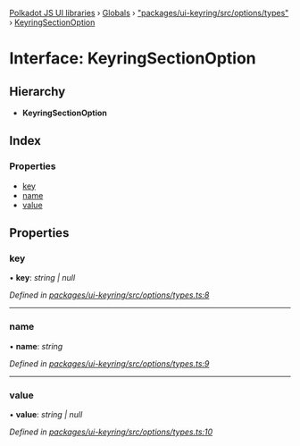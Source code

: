[Polkadot JS UI libraries](../README.md) › [Globals](../globals.md) › ["packages/ui-keyring/src/options/types"](../modules/_packages_ui_keyring_src_options_types_.md) › [KeyringSectionOption](_packages_ui_keyring_src_options_types_.keyringsectionoption.md)

# Interface: KeyringSectionOption

## Hierarchy

* **KeyringSectionOption**

## Index

### Properties

* [key](_packages_ui_keyring_src_options_types_.keyringsectionoption.md#key)
* [name](_packages_ui_keyring_src_options_types_.keyringsectionoption.md#name)
* [value](_packages_ui_keyring_src_options_types_.keyringsectionoption.md#value)

## Properties

###  key

• **key**: *string | null*

*Defined in [packages/ui-keyring/src/options/types.ts:8](https://github.com/polkadot-js/ui/blob/00d24f5/packages/ui-keyring/src/options/types.ts#L8)*

___

###  name

• **name**: *string*

*Defined in [packages/ui-keyring/src/options/types.ts:9](https://github.com/polkadot-js/ui/blob/00d24f5/packages/ui-keyring/src/options/types.ts#L9)*

___

###  value

• **value**: *string | null*

*Defined in [packages/ui-keyring/src/options/types.ts:10](https://github.com/polkadot-js/ui/blob/00d24f5/packages/ui-keyring/src/options/types.ts#L10)*

